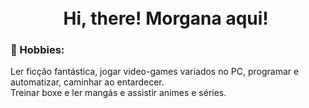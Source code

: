
<h1 align="center">
  <br>Hi, there! Morgana aqui! ️

### 🥊 Hobbies:
Ler ficção fantástica, jogar video-games variados no PC, programar e automatizar, caminhar ao entardecer.
<br>Treinar boxe e ler mangás e assistir animes e séries.
